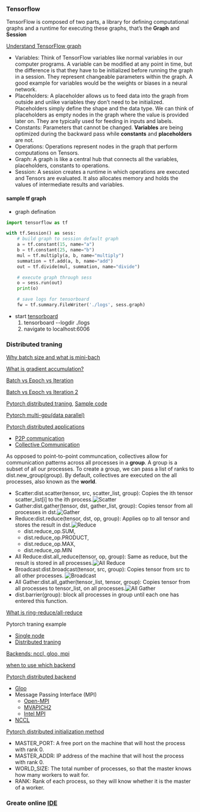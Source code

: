 ### Tensorflow
TensorFlow is composed of two parts, a library for defining computational graphs and a runtime for executing these graphs, that’s the **Graph** and **Session**

[Understand TensorFlow graph](https://medium.com/@d3lm/understand-tensorflow-by-mimicking-its-api-from-scratch-faa55787170d)
* Variables: Think of TensorFlow variables like normal variables in our computer programs. A variable can be modified at any point in time, but the difference is that they have to be initialized before running the graph in a session. They represent changeable parameters within the graph. A good example for variables would be the weights or biases in a neural network.
* Placeholders: A placeholder allows us to feed data into the graph from outside and unlike variables they don’t need to be initialized. Placeholders simply define the shape and the data type. We can think of placeholders as empty nodes in the graph where the value is provided later on. They are typically used for feeding in inputs and labels.
* Constants: Parameters that cannot be changed. **Variables** are being optimized during the backward pass while **constants** and **placeholders** are not.
* Operations: Operations represent nodes in the graph that perform computations on Tensors.
* Graph: A graph is like a central hub that connects all the variables, placeholders, constants to operations.
* Session: A session creates a runtime in which operations are executed and Tensors are evaluated. It also allocates memory and holds the values of intermediate results and variables.

#### sample tf graph
* graph defination
```python
import tensorflow as tf

with tf.Session() as sess:
    # build graph to session default graph
    a = tf.constant(15, name="a")
    b = tf.constant(25, name="b")
    mul = tf.multiply(a, b, name="multiply")
    summation = tf.add(a, b, name="add")
    out = tf.divide(mul, summation, name="divide")

    # execute graph through sess
    o = sess.run(out)
    print(o)

    # save logs for tensorboard
    fw = tf.summary.FileWriter('./logs', sess.graph)
```

* start [tensorboard](https://github.com/tensorflow/tensorboard)
  1. tensorboard --logdir ./logs
  2. navigate to localhost:6006



### Distributed traning

[Why batch size and what is mini-bach](https://towardsdatascience.com/how-to-break-gpu-memory-boundaries-even-with-large-batch-sizes-7a9c27a400ce)

[What is gradient accumulation?](https://towardsdatascience.com/what-is-gradient-accumulation-in-deep-learning-ec034122cfa)

[Batch vs Epoch vs Iteration](https://machinelearningmastery.com/difference-between-a-batch-and-an-epoch/)

[Batch vs Epoch vs Iteration 2](https://towardsdatascience.com/epoch-vs-iterations-vs-batch-size-4dfb9c7ce9c9)

[Pytorch distributed traning](https://pytorch.org/tutorials/beginner/aws_distributed_training_tutorial.html), [Sample code](https://github.com/pytorch/examples/blob/master/imagenet/main.py)

[Pytorch multi-gpu(data parallel)](https://pytorch.org/tutorials/beginner/former_torchies/parallelism_tutorial.html)

[Pytorch distributed applications](https://pytorch.org/tutorials/intermediate/dist_tuto.html)
* [P2P communication](https://pytorch.org/tutorials/intermediate/dist_tuto.html#point-to-point-communication)
* [Collective Communication](https://pytorch.org/tutorials/intermediate/dist_tuto.html#point-to-point-communication)

As opposed to point-to-point communcation, collectives allow for communication patterns across all processes in a **group**. A group is a subset of all our processes. To create a group, we can pass a list of ranks to dist.new_group(group). By default, collectives are executed on the all processes, also known as the **world**.

  * Scatter:dist.scatter(tensor, src, scatter_list, group): Copies the ith tensor scatter_list[i] to the ith process.![Scatter](https://pytorch.org/tutorials/_images/scatter.png)
  * Gather:dist.gather(tensor, dst, gather_list, group): Copies tensor from all processes in dst.![Gather](https://pytorch.org/tutorials/_images/gather.png)
  * Reduce:dist.reduce(tensor, dst, op, group): Applies op to all tensor and stores the result in dst.![Reduce](https://pytorch.org/tutorials/_images/reduce.png)
    * dist.reduce_op.SUM,
    * dist.reduce_op.PRODUCT,
    * dist.reduce_op.MAX,
    * dist.reduce_op.MIN
  * All Reduce:dist.all_reduce(tensor, op, group): Same as reduce, but the result is stored in all processes.![All Reduce](https://pytorch.org/tutorials/_images/all_reduce.png)
  * Broadcast:dist.broadcast(tensor, src, group): Copies tensor from src to all other processes.
  ![Broadcast](https://pytorch.org/tutorials/_images/broadcast.png)
  * All Gather:dist.all_gather(tensor_list, tensor, group): Copies tensor from all processes to tensor_list, on all processes.![All Gather](https://pytorch.org/tutorials/_images/all_gather.png)
  * dist.barrier(group): block all processes in group until each one has entered this function.

[What is ring-reduce/all-reduce](https://pytorch.org/tutorials/intermediate/dist_tuto.html)


Pytorch traning example
* [Single node](https://github.com/pytorch/examples/blob/master/mnist/main.py)
* [Distributed traning](https://pytorch.org/tutorials/intermediate/dist_tuto.html#distributed-training)


[Backends: nccl, gloo, mpi](https://pytorch.org/docs/stable/distributed.html#backends)

[when to use which backend](https://pytorch.org/docs/stable/distributed.html#which-backend-to-use)

[Pytorch distributed backend](https://pytorch.org/tutorials/intermediate/dist_tuto.html#communication-backends)
* [Gloo](https://github.com/facebookincubator/gloo)
* Message Passing Interface (MPI)
    * [Open-MPI](https://www.open-mpi.org/)
    * [MVAPICH2](http://mvapich.cse.ohio-state.edu/)
    * [Intel MPI](https://software.intel.com/en-us/intel-mpi-library)
* [NCCL](https://github.com/nvidia/nccl) 

[Pytorch distributed initialization method](https://pytorch.org/tutorials/intermediate/dist_tuto.html#initialization-methods)
* MASTER_PORT: A free port on the machine that will host the process with rank 0.
* MASTER_ADDR: IP address of the machine that will host the process with rank 0.
* WORLD_SIZE: The total number of processes, so that the master knows how many workers to wait for.
* RANK: Rank of each process, so they will know whether it is the master of a worker.

### Greate online [IDE](https://medium.com/gitpod/gitpod-gitpod-online-ide-for-github-6296b907a886)
